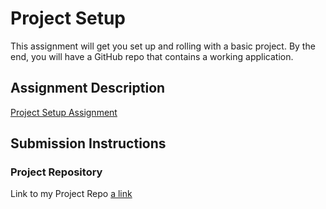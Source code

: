 # Project Setup
This assignment will get you set up and rolling with a basic project. By the end, you will have a GitHub repo that contains a working application.

## Assignment Description
[Project Setup Assignment](https://education.launchcode.org/liftoff/modules/assignments/project-setup)

## Submission Instructions

### Project Repository
Link to my Project Repo
[a link](https://github.com/liyababu/LiftOff/tree/master/README.md)
